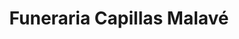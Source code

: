 ---
title: "Funeraria Capillas Malavé"
url: /anasco/funeraria-capillas-malave/
shop: funeral directors
---